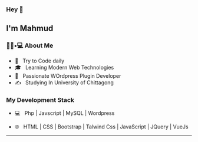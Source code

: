 ### Hey 👋<h2> I'm Mahmud</h2>


<h3> 👨🏻•💻 About Me </h3>



- 🤔 &nbsp; Try to Code daily
- 🎓 &nbsp; Learning Modern Web Technologies
- 🌱 &nbsp; Passionate WOrdpress Plugin Developer
- ✍️ &nbsp; Studying In University of Chittagong



<h3> My Development Stack </h3>



- 💻 &nbsp; Php | Javscript | MySQL | Wordpress

- 🌐 &nbsp; HTML | CSS |  Bootstrap | Talwind Css | JavaScript | JQuery | VueJs

<!--

- 🛢 &nbsp; MySQL

- 🔧 &nbsp; Git



-->


<hr>
